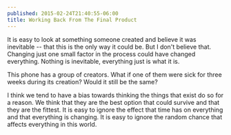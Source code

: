 ```yaml
---
published: 2015-02-24T21:40:55-06:00
title: Working Back From The Final Product
---
```

It is easy to look at something someone created and believe it was inevitable -- that this is the only way it could be. But I don't believe that. Changing just one small factor in the process could have changed everything. Nothing is inevitable, everything just is what it is.

This phone has a group of creators. What if one of them were sick for three weeks during its creation? Would it still be the same?

I think we tend to have a bias towards thinking the things that exist do so for a reason. We think that they are the best option that could survive and that they are the fittest. It is easy to ignore the effect that time has on everything and that everything is changing. It is easy to ignore the random chance that affects everything in this world.